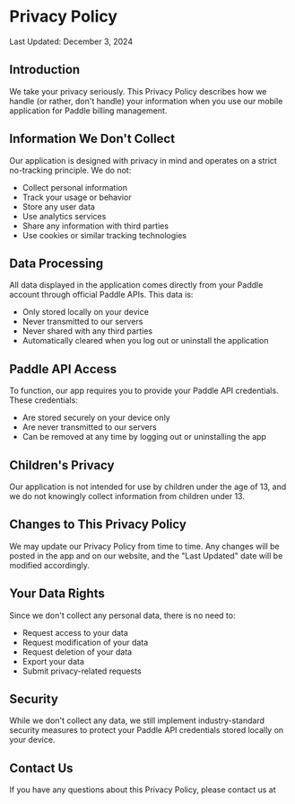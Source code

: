 # Privacy Policy

Last Updated: December 3, 2024

## Introduction

We take your privacy seriously. This Privacy Policy describes how we handle (or rather, don't handle) your information when you use our mobile application for Paddle billing management.

## Information We Don't Collect

Our application is designed with privacy in mind and operates on a strict no-tracking principle. We do not:
- Collect personal information
- Track your usage or behavior
- Store any user data
- Use analytics services
- Share any information with third parties
- Use cookies or similar tracking technologies

## Data Processing

All data displayed in the application comes directly from your Paddle account through official Paddle APIs. This data is:
- Only stored locally on your device
- Never transmitted to our servers
- Never shared with any third parties
- Automatically cleared when you log out or uninstall the application

## Paddle API Access

To function, our app requires you to provide your Paddle API credentials. These credentials:
- Are stored securely on your device only
- Are never transmitted to our servers
- Can be removed at any time by logging out or uninstalling the app

## Children's Privacy

Our application is not intended for use by children under the age of 13, and we do not knowingly collect information from children under 13.

## Changes to This Privacy Policy

We may update our Privacy Policy from time to time. Any changes will be posted in the app and on our website, and the "Last Updated" date will be modified accordingly.

## Your Data Rights

Since we don't collect any personal data, there is no need to:
- Request access to your data
- Request modification of your data
- Request deletion of your data
- Export your data
- Submit privacy-related requests

## Security

While we don't collect any data, we still implement industry-standard security measures to protect your Paddle API credentials stored locally on your device.

## Contact Us

If you have any questions about this Privacy Policy, please contact us at
